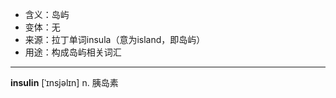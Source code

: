 - <span class="definition">含义：岛屿</span>
- <span class="definition">变体：无</span>
- <span class="definition">来源：拉丁单词insula（意为island，即岛屿）</span>
- <span class="definition">用途：构成岛屿相关词汇</span>

---

<span class="vocabulary">**insulin**</span> [ˈɪnsjəlɪn] n. 胰岛素
